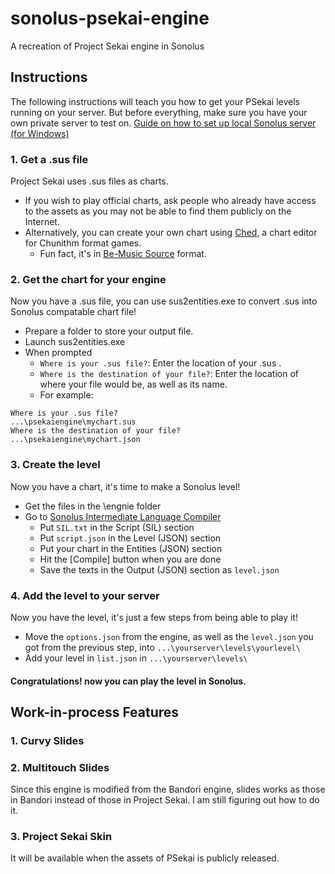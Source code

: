 # sonolus-psekai-engine
A recreation of Project Sekai engine in Sonolus

## Instructions
The following instructions will teach you how to get your PSekai levels running on your server. But before everything, make sure you have your own private server to test on. [Guide on how to set up local Sonolus server (for Windows)](https://docs.google.com/document/d/11rMD_wd-oXA6Qtvpk3gn_StZMO-XTMBWA_EVI-ksfXs/edit?usp=sharing)

### 1. Get a .sus file
Project Sekai uses .sus files as charts.
* If you wish to play official charts, ask people who already have access to the assets as you may not be able to find them publicly on the Internet.
* Alternatively, you can create your own chart using [Ched](https://github.com/paralleltree/Ched/releases/tag/v2.6.3.0), a chart editor for Chunithm format games.
  * Fun fact, it's in [Be-Music Source](https://en.wikipedia.org/wiki/Be-Music_Source) format.

### 2. Get the chart for your engine
Now you have a .sus file, you can use sus2entities.exe to convert .sus into Sonolus compatable chart file!
* Prepare a folder to store your output file.
* Launch sus2entities.exe
* When prompted
  * `Where is your .sus file?`: Enter the location of your .sus .
  * `Where is the destination of your file?`: Enter the location of where your file would be, as well as its name.
  * For example:
```
Where is your .sus file?
...\psekaiengine\mychart.sus
Where is the destination of your file?
...\psekaiengine\mychart.json
```

### 3. Create the level
Now you have a chart, it's time to make a Sonolus level!
* Get the files in the \engnie folder
* Go to [Sonolus Intermediate Language Compiler](https://sonolus.com/developer/compiler/)
  * Put `SIL.txt` in the Script (SIL) section
  * Put `script.json` in the Level (JSON) section
  * Put your chart in the Entities (JSON) section
  * Hit the [Compile] button when you are done
  * Save the texts in the Output (JSON) section as `level.json`
  
### 4. Add the level to your server
Now you have the level, it's just a few steps from being able to play it!
* Move the `options.json` from the engine, as well as the `level.json` you got from the previous step, into `...\yourserver\levels\yourlevel\`
* Add your level in `list.json` in `...\yourserver\levels\`

#### Congratulations! now you can play the level in Sonolus.

## Work-in-process Features
### 1. Curvy Slides
### 2. Multitouch Slides
Since this engine is modified from the Bandori engine, slides works as those in Bandori instead of those in Project Sekai. I am still figuring out how to do it.
### 3. Project Sekai Skin
It will be available when the assets of PSekai is publicly released.
